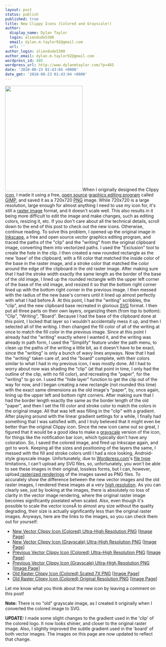 ```yaml
---
layout: post
status: publish
published: true
title: New Clippy Icons (Colored and Grayscale!)
author:
  display_name: Dylan Taylor
  login: aliendude5300
  email: dylan.m.taylor92@gmail.com
  url: ''
author_login: aliendude5300
author_email: dylan.m.taylor92@gmail.com
wordpress_id: 485
wordpress_url: http://www.dylanmtaylor.com/?p=485
date: '2010-08-23 01:43:04 +0000'
date_gmt: '2010-08-23 01:43:04 +0000'
---
```

<p><a href="http://dylantaylor.files.wordpress.com/2010/08/grayscale-icon-vector-ultra-large.png"><img class="alignleft size-large wp-image-491" title="New Clippy Icon (Colored) Ultra-High Resolution" src="http://dylantaylor.files.wordpress.com/2010/08/grayscale-icon-vector-ultra-large.png" alt="" width="250" height="340" /></a>When I originally designed the Clippy <a class="zem_slink" title="Icon" rel="wikipedia" href="http://en.wikipedia.org/wiki/Icon">icon</a>, I made it using a free, <a class="zem_slink" title="Open source" rel="wikipedia" href="http://en.wikipedia.org/wiki/Open_source">open source</a> <a class="zem_slink" title="Graphics software" rel="wikipedia" href="http://en.wikipedia.org/wiki/Graphics_software">graphics editing program</a> called <a class="zem_slink" title="GIMP" rel="homepage" href="http://www.gimp.org/">GIMP</a>, and saved it as a 720x720 <a class="zem_slink" title="Portable Network Graphics" rel="wikipedia" href="http://en.wikipedia.org/wiki/Portable_Network_Graphics">PNG</a> image. While 720x720 is a large resolution, large enough for almost anything I need to use my icon for, it's still a <a class="zem_slink" title="Raster graphics" rel="wikipedia" href="http://en.wikipedia.org/wiki/Raster_graphics">raster image</a> format, and it doesn't scale well. This also results in it being more difficult to edit the image and make changes, such as editing colors, resizing it, etc. If you don't care about all the technical details, scroll down to the end of this post to check out the new icons. Otherwise, continue reading. To solve this problem, I opened up the original image in <a class="zem_slink" title="Inkscape" rel="homepage" href="http://www.inkscape.org/">Inkscape</a>, a free and open source <em>vector</em> graphics editing program, and traced the paths of the "clip" and the "writing" from the original clipboard image, converting them into vectorized paths. I used the "Exclusion" tool to create the hole in the clip. I then created a new rounded rectangle as the new 'base' of the clipboard, with a fill color that matched the inside color of the base in the raster image, and a stroke color that matched the color around the edge of the clipboard in the old raster image. After making sure that I had the stroke width exactly the same length as the border of the base of the old image, I lined up the rounded rectangle with the upper left corner of the base of the old image, and resized it so that the bottom right corner lined up with the bottom right corner in the previous image. I then messed with the radius of the new base's corners until it lined up almost perfectly with what I had before.Â  At this point, I had the "writing" scribbles, the "clip", and the new clipboard base recreated in glorious <a class="zem_slink" title="Scalable Vector Graphics" rel="wikipedia" href="http://en.wikipedia.org/wiki/Scalable_Vector_Graphics">SVG</a> format. I then put all three parts on their own layers, organizing them (from top to bottom): "Clip", "Writing", "Board". Because I had the base of the clipboard done at this point, I locked that layer so I wouldn't accidentally mess it up, and then I selected all of the writing. I then changed the fill color of all of the writing at once to match the fill color in the previous image. Since at this point I already had the "writing" exactly where I wanted it, and the writing was already in path form, I used the "Simplify" feature under the path menu, to clean up the paths of the writing a little bit, as it doesn't have to be exact, since the "writing" is only a bunch of wavy lines anyways. Now that I had the "writing" taken care of, and the "board" complete, with their colors similar to what I had in my previous icon, I was mostly done. All I had to worry about now was shading the "clip" (at that point in time, I only had the outline of the clip, with no fill color), and recreating the "paper", for the "writing" to go on. I used the "hide layer" function to get the clip out of the way for now, and I began creating a new rectangle (not rounded this time) with the exact same dimensions as the old image's "paper", by, once again, lining up the upper left and bottom right corners. After making sure that I had the border length exactly the same as the border length of the old "paper", and then I set the fill color and stroke color to match the colors in the original image. All that was left was filling in the "clip" with a gradient. After playing around with the linear gradient settings for a while, I finally had something that I was satisfied with, and I truly believed that it might even be better than the original Clippy icon. Since the new icon came out so great, I figured that it would be a good idea to make a <a class="zem_slink" title="Grayscale" rel="wikipedia" href="http://en.wikipedia.org/wiki/Grayscale">grayscale</a> version of the icon, for things like the notification bar icon, which typically don't have any coloration. So, I saved the colored image, and fired up Inkscape again, and got to work. Keeping all the sizes and positioning of the layers the same, I messed with the fill and stroke colors until I had a nice looking, Android-style grayscale image. Unfortunately, due to <a class="zem_slink" title="WordPress.com" rel="homepage" href="http://wordpress.com/">Wordpress.com</a>'s <a class="zem_slink" title="File format" rel="wikipedia" href="http://en.wikipedia.org/wiki/File_format">file type</a> limitations, I can't upload any SVG files, so, unfortunately, you won't be able to see these images in their original, lossless forms, but I can, however, upload<a href="http://en.wikipedia.org/wiki/Rasterisation"> rasterized renderings</a> of the images saved as PNG files. To accurately show the difference between the new vector images and the old raster images, I rendered these images at a very <a class="zem_slink" title="Image resolution" rel="wikipedia" href="http://en.wikipedia.org/wiki/Image_resolution">high resolution</a>. As you can clearly see, just by looking at the images, there is absolutely no loss of clarity in the vector image rendering, where the original raster image becomes significantly pixelated when scaled. Also, even though it's possible to scale the vector iconsÂ to almost any size without the quality degrading, their size is actually significantly less than the original raster images. Anyways, here are the links to the images, so you can check them out for yourself:</p>
<ul>
<li><a href="http://dylantaylor.files.wordpress.com/2010/08/color-icon-vector-ultra-large-new1.png">New Vector Clippy Icon (Colored) Ultra-High Resolution PNG</a> [<a href="http://www.dylanmtaylor.com/?attachment_id=558">Image Page</a>]</li>
<li><a href="http://dylantaylor.files.wordpress.com/2010/08/grayscale-icon-vector-ultra-large-new.png">New Vector Clippy Icon (Grayscale) Ultra-High Resolution PNG</a> [<a href="http://www.dylanmtaylor.com/?attachment_id=559">Image Page</a>]</li>
<li><a href="http://dylantaylor.files.wordpress.com/2010/08/color-icon-vector-ultra-large.png">Previous Vector Clippy Icon (Colored) Ultra-High Resolution PNG</a> [<a href="http://www.dylanmtaylor.com/?attachment_id=491">Image Page</a>]</li>
<li><a href="http://dylantaylor.files.wordpress.com/2010/08/grayscale-icon-vector-ultra-large.png">Previous Vector Clippy Icon (Grayscale) Ultra-High Resolution PNG</a> [<a href="http://www.dylanmtaylor.com/?attachment_id=492">Image Page</a>]</li>
<li><a href="http://dylantaylor.files.wordpress.com/2010/08/colored-icon-old-raster-scaled-7x.png">Old Raster Clippy Icon (Colored) Scaled 7X PNG</a> [<a href="http://www.dylanmtaylor.com/?attachment_id=495">Image Page</a>]</li>
<li><a href="http://dylantaylor.files.wordpress.com/2010/08/colored-icon-old-raster-original-size.png">Old Raster Clippy Icon (Colored) Original Resolution PNG</a> [<a href="http://www.dylanmtaylor.com/?attachment_id=494">Image Page</a>]</li>
</ul>
<p>Let me know what you think about the new icon by leaving a comment on this post!</p>
<p><strong>Note:</strong> There is no "old" grayscale image, as I created it originally when I converted the colored image to SVG.</p>
<p><strong>UPDATE:</strong> I made some slight changes to the gradient used in the 'clip' of the colored logo. It now looks shinier, and closer to the original raster image. Also, I slightly improved the subtle gradient used in the 'board' of both vector images. The images on this page are now updated to reflect that change.</p>
